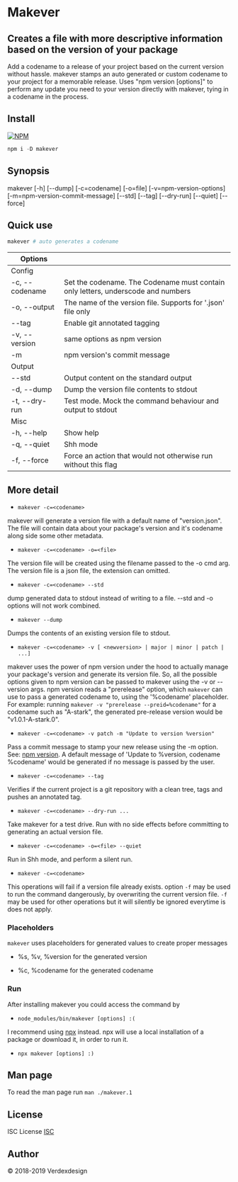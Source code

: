# Makever

## Creates a file with more descriptive information based on the version of your package

Add a codename to a release of your project based on the current version without hassle.
makever stamps an auto generated or custom codename to your project for a memorable release.
Uses "npm version [options]" to perform any update you need to your version directly with makever, tying in a codename in the process.

## Install

[![NPM](https://nodei.co/npm/makever.png)](https://nodei.co/npm/makever/)

```js
npm i -D makever
```

## Synopsis

makever [-h] [--dump] [-c=codename] [-o=file] [-v=npm-version-options] [-m=npm-version-commit-message] [--std] [--tag] [--dry-run] [--quiet] [--force]

## Quick use

```bash
makever # auto generates a codename
```

|Options||
|--|--|
| Config | |
| -c, --codename   | Set the codename. The Codename must contain only letters, underscode and numbers |
| -o, --output | The name of the version file. Supports for '.json' file only |
| --tag | Enable git annotated tagging |
| -v, --version | same options as npm version |
| -m | npm version's commit message |
| Output | |
| --std | Output content on the standard output |
| -d, --dump | Dump the version file contents to stdout |
| -t, --dry-run | Test mode. Mock the command behaviour and output to stdout |
| Misc | |
| -h, --help | Show help |
| -q, --quiet | Shh mode |
| -f, --force | Force an action that would not otherwise run without this flag |

## More detail

* ```makever -c=<codename>```

makever will generate a version file with a default name of "version.json".
The file will contain data about your package's version and it's codename along side some other metadata.

* ```makever -c=<codename> -o=<file>```

The version file will be created using the filename passed to the -o cmd arg. The version file is a json file, the extension can omitted.

* ```makever -c=<codename> --std```

dump generated data to stdout instead of writing to a file. --std and -o options will not work combined.

* ```makever --dump```

Dumps the contents of an existing version file to stdout.

* ```makever -c=<codename> -v [ <newversion> | major | minor | patch | ...]```

makever uses the power of npm version under the hood to actually manage your package's version and generate its version file. So, all the possible options given to npm version can be passed to makever using the -v or --version args. npm version reads a "prerelease" option, which ```makever``` can use to pass a generated codename to, using the '%codename' placeholder.
For example: running ```makever -v "prerelease --preid=%codename"``` for a codename such as "A-stark", the generated pre-release version would be "v1.0.1-A-stark.0".

* ```makever -c=<codename> -v patch -m "Update to version %version"```

Pass a commit message to stamp your new release using the -m option. See: [npm version](https://docs.npmjs.com/cli/version).
A default message of 'Update to %version, codename %codename' would be generated if no message is passed by the user.

* ```makever -c=<codename> --tag```

Verifies if the current project is a git repository with a clean tree, tags and pushes an annotated tag.

* ```makever -c=<codename> --dry-run ...```

Take makever for a test drive. Run with no side effects before committing to generating an actual version file.

* ```makever -c=<codename> -o=<file> --quiet```

Run in Shh mode, and perform a silent run.

* ```makever -c=<codename>```

This operations will fail if a version file already exists. option ```-f``` may be used to run the command dangerously, by overwriting the current version file. ```-f``` may be used for other operations but it will silently be ignored everytime is does not apply.

### Placeholders

```makever``` uses placeholders for generated values to create proper messages

- %s, %v, %version for the generated version

- %c, %codename for the generated codename


### Run

After installing makever you could access the command by

* ```node_modules/bin/makever [options] :(```

I recommend using [npx](https://www.npmjs.com/package/npx) instead. npx will use a local installation of a package or download it, in order to run it.

* ```npx makever [options] :)```

## Man page

To read the man page run ```man ./makever.1```

## License

ISC License [ISC](https://opensource.org/licenses/ISC)

## Author

&copy; 2018-2019 Verdexdesign
